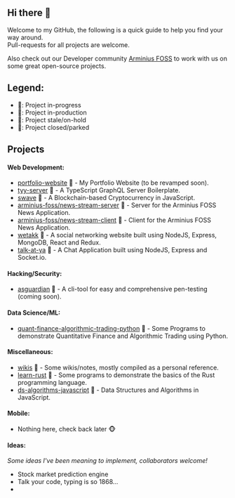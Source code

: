 ## Hi there 👋
Welcome to my GitHub, the following is a quick guide to help you find your way around.  
Pull-requests for all projects are welcome.

Also check out our Developer community [Arminius FOSS](https://github.com/arminius-foss) to work with us on some great open-source projects.

## Legend:
- :green_book:: Project in-progress
- :blue_book:: Project in-production
- :orange_book:: Project stale/on-hold
- :closed_book:: Project closed/parked

## Projects
#### Web Development:
- [portfolio-website](https://devwatch.org/) :blue_book: - My Portfolio Website (to be revamped soon).
- [tyy-server](https://github.com/hrittik777/tyy-server) :green_book: - A TypeScript GraphQL Server Boilerplate.
- [swave](https://github.com/hrittik777/swave) :blue_book: - A Blockchain-based Cryptocurrency in JavaScript.
- [arminius-foss/news-stream-server](https://github.com/arminius-foss/news-stream-server) :orange_book: - Server for the Arminius FOSS News Application.
- [arminius-foss/news-stream-client](https://github.com/arminius-foss/news-stream-client) :orange_book: - Client for the Arminius FOSS News Application.
- [wetakk](https://github.com/hrittik777/wetakk) :closed_book: - A social networking website built using NodeJS, Express, MongoDB, React and Redux.
- [talk-at-ya](https://github.com/hrittik777/talk-at-ya) :closed_book: - A Chat Application built using NodeJS, Express and Socket.io.

#### Hacking/Security:
- [asguardian](https://github.com/hrittik777/asguardian) :green_book: - A cli-tool for easy and comprehensive pen-testing (coming soon).

#### Data Science/ML:
- [quant-finance-algorithmic-trading-python](https://github.com/hrittik777/quant-finance-algorithmic-trading-python) :orange_book: - Some Programs to demonstrate Quantitative Finance and Algorithmic Trading using Python.

#### Miscellaneous:
- [wikis](https://github.com/hrittik777/wikis) :green_book: - Some wikis/notes, mostly compiled as a personal reference.
- [learn-rust](https://github.com/hrittik777/learn-rust) :orange_book: - Some programs to demonstrate the basics of the Rust programming language.
- [ds-algorithms-javascript](https://github.com/hrittik777/ds-algorithms-javascript) :green_book: - Data Structures and Algorithms in JavaScript.

#### Mobile:
- Nothing here, check back later :monkey_face:

#### Ideas:
*Some ideas I've been meaning to implement, collaborators welcome!*
- Stock market prediction engine
- Talk your code, typing is so 1868...
- 